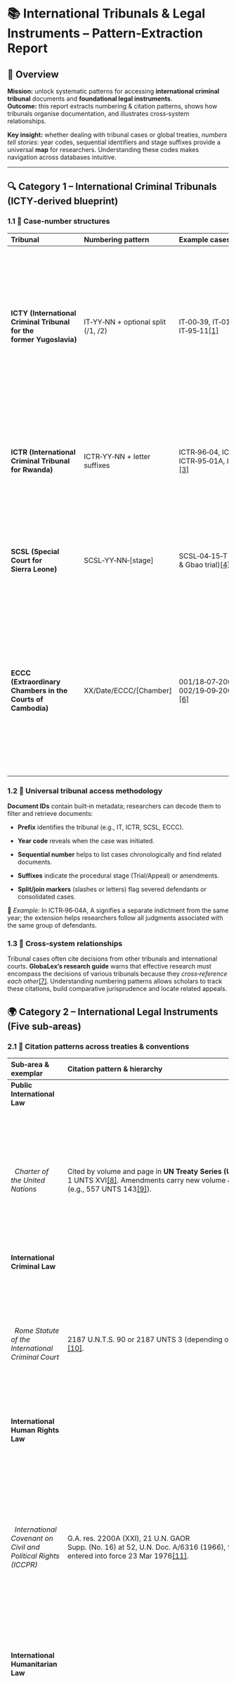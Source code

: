 # 📚 International Tribunals & Legal Instruments – Pattern‑Extraction Report

## 🎯 Overview

**Mission:** unlock systematic patterns for accessing **international criminal tribunal** documents and **foundational legal instruments**.  
**Outcome:** this report extracts numbering & citation patterns, shows how tribunals organise documentation, and illustrates cross‑system relationships.

**Key insight:** whether dealing with tribunal cases or global treaties, *numbers tell stories*: year codes, sequential identifiers and stage suffixes provide a universal **map** for researchers. Understanding these codes makes navigation across databases intuitive.

---

## 🔍 Category 1 – International Criminal Tribunals (ICTY‑derived blueprint)

### 1.1 🔢 Case‑number structures

| Tribunal | Numbering pattern | Example cases | Notes |
| :---- | :---- | :---- | :---- |
| **ICTY (International Criminal Tribunal for the former Yugoslavia)** | IT‑YY‑NN \+ optional split (/1, /2) | IT‑00‑39, IT‑01‑42/1, IT‑95‑11[\[1\]](https://www.icty.org/en/cases) | IT identifies the tribunal; YY \= indictment year; NN \= sequential case; slash codes (/1) denote amended indictments or severed defendants. A suffix \-T (trial) or \-A (appeal) appears in documents. |
| **ICTR (International Criminal Tribunal for Rwanda)** | ICTR‑YY‑NN \+ letter suffixes | ICTR‑96‑04, ICTR‑05‑86, ICTR‑95‑01A, ICTR‑98‑44I[\[2\]](https://unictr.irmct.org/en/cases#:~:text=AKAYESU%2C%20Jean%20Paul%20%20,Completed%20%20KAMBANDA%2C%20Jean)[\[3\]](https://unictr.irmct.org/en/cases#:~:text=HATEGEKIMANA%2C%20Ildephonse%20%20%20,Transferred%20%20MUNYAGISHARI%2C%20Bernard) | Prefix ICTR signals the tribunal; YY \= year; NN \= sequential case; letters (A,B,C…) indicate joined or split indictments. |
| **SCSL (Special Court for Sierra Leone)** | SCSL‑YY‑NN‑\[stage\] | SCSL‑04‑15‑T (Sesay, Kallon & Gbao trial)[\[4\]](https://www.refworld.org/jurisprudence/caselaw/scsl/2009/en/92027#:~:text=Citation) | YY \= year; NN \= case; stage codes: T (Trial), A (Appeal), AR72(E) (Rule 72 appeal), etc. |
| **ECCC (Extraordinary Chambers in the Courts of Cambodia)** | XX/Date/ECCC/\[Chamber\] | 001/18‑07‑2007/ECCC/TC, 002/19‑09‑2007/ECCC/TC[\[5\]](https://www.internationalcrimesdatabase.org/Case/792#:~:text=Court%20Extraordinary%20Chambers%20in%20the,2007%2FECCC%2FTC%20Decision%20title%20Judgement)[\[6\]](https://www.internationalcrimesdatabase.org/Case/3312#:~:text=Case%20002%2F01) | The first number (001/002) identifies the case; the date is the intro submission; ECCC denotes the tribunal; final code indicates chamber (TC – Trial Chamber, SC – Supreme Court). |

### 1.2 📑 Universal tribunal access methodology

**Document IDs** contain built‑in metadata; researchers can decode them to filter and retrieve documents:

* **Prefix** identifies the tribunal (e.g., IT, ICTR, SCSL, ECCC).

* **Year code** reveals when the case was initiated.

* **Sequential number** helps to list cases chronologically and find related documents.

* **Suffixes** indicate the procedural stage (Trial/Appeal) or amendments.

* **Split/join markers** (slashes or letters) flag severed defendants or consolidated cases.

📌 *Example:* In ICTR‑96‑04A, A signifies a separate indictment from the same year; the extension helps researchers follow all judgments associated with the same group of defendants.

### 1.3 🧠 Cross‑system relationships

Tribunal cases often cite decisions from other tribunals and international courts. **GlobaLex’s research guide** warns that effective research must encompass the decisions of various tribunals because they *cross‑reference each other*[\[7\]](https://www.nyulawglobal.org/globalex/un_criminal_tribunals_research_guide1.html#:~:text=One%20of%20the%20largest%20difficulties,Similarly%2C%20the). Understanding numbering patterns allows scholars to track these citations, build comparative jurisprudence and locate related appeals.

## 🌍 Category 2 – International Legal Instruments (Five sub‑areas)

### 2.1 📜 Citation patterns across treaties & conventions

| Sub‑area & exemplar | Citation pattern & hierarchy | Insights |
| :---- | :---- | :---- |
| **Public International Law** |  |  |
|   *Charter of the United Nations* | Cited by volume and page in **UN Treaty Series (UNTS)**: 1 UNTS XVI[\[8\]](https://www.refworld.org/legal/constinstr/un/1945/en/27654#:~:text=Citation). Amendments carry new volume & page numbers (e.g., 557 UNTS 143[\[9\]](https://www.refworld.org/legal/constinstr/un/1945/en/27654#:~:text=The%20Charter%20was%20signed%20at,XXVI%29%20of%2020)). | The UNTS uses Roman numerals for early pages (e.g., XVI). The charter’s amendments are recorded separately with their own UNTS identifiers, demonstrating a hierarchical citation system. |
| **International Criminal Law** |  |  |
|   *Rome Statute of the International Criminal Court* | 2187 U.N.T.S. 90 or 2187 UNTS 3 (depending on the edition)[\[10\]](https://hrlibrary.umn.edu/instree/Rome_Statute_ICC/Rome_ICC_toc.html#:~:text=ROME%20STATUTE%20OF%20THE%20INTERNATIONAL,into%20force%20July%201%2C%202002). | The citation lists the UNTS volume (2187) and starting page. Some sources also cite **International Legal Materials (ILM)** or **Official Records**; the statute entered into force 1 July 2002. |
| **International Human Rights Law** |  |  |
|   *International Covenant on Civil and Political Rights (ICCPR)* | G.A. res. 2200A (XXI), 21 U.N. GAOR Supp. (No. 16) at 52, U.N. Doc. A/6316 (1966), 999 U.N.T.S. 171, entered into force 23 Mar 1976[\[11\]](https://hrlibrary.umn.edu/instree/b3ccpr.htm#:~:text=International%20Covenant%20on%20Civil%20and,23%2C%201976). | Human‑rights instruments use multiple identifiers: the **UN General Assembly resolution number** (2200A), session (XXI), GAOR volume & supplement, the **UN document symbol** (A/6316), and the **UNTS citation**. This multi‑layered pattern ensures precise sourcing. |
| **International Humanitarian Law** |  |  |
|   *Geneva Convention I (Wounded & Sick)* | 75 U.N.T.S. 31, entered into force 21 Oct 1950[\[12\]](https://hrlibrary.umn.edu/instree/y1gcacws.htm#:~:text=Geneva%20Convention%20for%20the%20Amelioration,21%2C%201950). | Each of the four 1949 Geneva Conventions has its own UNTS volume & page (e.g., Convention II: 75 UNTS 85; Convention III: 75 UNTS 135). The UNTS volume (75) is reused, but page numbers differentiate the conventions. |
| **International Environmental Law** |  |  |
|   *Convention on Biological Diversity (CBD)* | 1760 UNTS 79; 31 ILM 818 (1992)[\[13\]](https://cil.nus.edu.sg/databasecil/1992-convention-on-biological-diversity-2/#:~:text=Citations%20to%20Text%201760%20UNTS,Brazil%2C%201992%C2%A0United%20Nations%20Conference%20on). | Many environmental treaties cite both the UNTS and **International Legal Materials** (ILM). The CBD’s citation includes adoption date (5 June 1992) and entry into force (29 Dec 1993), demonstrating that ILM volume and page numbers complement UNTS citations. |

### 2.2 🧭 Systematic access methodology for legal instruments

1. **Identify the instrument’s official title.** Titles sometimes vary (e.g., “Rome Statute of the International Criminal Court” vs. “Statute of the ICC”). Use the formal title for accurate searching.

2. **Determine the citation hierarchy:**  
   *For UN treaties*, note the **UNTS volume and page**; for human‑rights instruments, capture the **GA resolution number**, **session**, and **UN document symbol**.  
   *For regional instruments*, look for regional series (e.g., European Treaty Series (ETS), African Union (AU) instruments).  
   *For environmental agreements*, ILM citations provide alternative access points.

3. **Use adoption and entry‑into‑force dates** to filter results. These dates help differentiate between original instruments and later protocols.

4. **Cross‑references & amendments:** Many instruments are modified by protocols or amendments (e.g., amendments to the UN Charter recorded at 557 UNTS 143[\[9\]](https://www.refworld.org/legal/constinstr/un/1945/en/27654#:~:text=The%20Charter%20was%20signed%20at,XXVI%29%20of%2020)). Always follow the chain of amendments for the most current text.

5. **Link to treaty databases:** UN Treaty Series (UNTS) volumes and page numbers allow direct retrieval from the UN’s treaty database. For environmental or human‑rights treaties, ILM and other series provide additional entry points.

### 2.3 📖 Cross‑system citation patterns

* **General Assembly & Security Council resolutions** are cited as G.A. Res. \[number\] (\[session\]/\[year\]) or S.C. Res. \[number\] (\[year\]). Example: the Universal Declaration of Human Rights is *G.A. Res. 217A (III)*, and the Security Council’s counter‑terrorism resolution is *S.C. Res. 1373 (2001)*. These patterns mirror tribunal case‑number suffixes (stage/year) and are essential for tracing preparatory work.

* **UN document symbols** (e.g., A/6316, S/RES/1373) provide a stable identifier; the prefix letter indicates the organ (A – General Assembly, S – Security Council), followed by a document number.

* **International Law Reports & ILM**: citations often include *ILM* volume & page numbers (e.g., 31 ILM 818 for the CBD[\[13\]](https://cil.nus.edu.sg/databasecil/1992-convention-on-biological-diversity-2/#:~:text=Citations%20to%20Text%201760%20UNTS,Brazil%2C%201992%C2%A0United%20Nations%20Conference%20on)), offering alternative sources when UNTS volumes are unavailable.

## 🔗 Relationship between Tribunals & Instruments

* Tribunal judgments rely heavily on **treaties**; for instance, ICTR cases interpret the Genocide Convention, while ICC cases apply the Rome Statute. Recognising numbering patterns in both categories helps cross‑reference case law and underlying instruments.

* **GlobaLex** notes that tribunal case numbers can signal changes (such as amendments or joinder) and that research across tribunals is essential because cases often *cite each other’s decisions and apply principles from different courts*[\[7\]](https://www.nyulawglobal.org/globalex/un_criminal_tribunals_research_guide1.html#:~:text=One%20of%20the%20largest%20difficulties,Similarly%2C%20the).

* Document collections (e.g., the **Legal Tools Database** or **Refworld**) organise materials by tribunal or instrument; understanding the numbering schema ensures efficient filtering.

## ✅ Conclusion & Universal Access Blueprint

By decoding the **numerical language** of international law—whether case numbers or treaty citations—we unlock a *universal access methodology*:

1. **Decode prefixes and codes** to identify tribunals, year, case sequence or treaty series.

2. **Track procedural stages or amendments** using suffixes or separate UNTS volumes.

3. **Use cross‑references** (GA/SC resolutions, UN docs) to trace preparatory works and interpretive guidance.

4. **Leverage multiple databases** (UNTS, ILM, tribunal websites, research guides) to ensure comprehensive coverage.

5. **Appreciate inter‑tribunal citations** and update research accordingly—no tribunal operates in isolation.

This systematic approach ensures researchers like **VG** can navigate complex databases and extract relevant documents efficiently, turning scattered legal materials into an integrated knowledge network.

---

[\[1\]](https://www.icty.org/en/cases) Cases | International Criminal Tribunal for the former Yugoslavia

[https://www.icty.org/en/cases](https://www.icty.org/en/cases)

[\[2\]](https://unictr.irmct.org/en/cases#:~:text=AKAYESU%2C%20Jean%20Paul%20%20,Completed%20%20KAMBANDA%2C%20Jean) [\[3\]](https://unictr.irmct.org/en/cases#:~:text=HATEGEKIMANA%2C%20Ildephonse%20%20%20,Transferred%20%20MUNYAGISHARI%2C%20Bernard) The Cases | United Nations International Criminal Tribunal for Rwanda

[https://unictr.irmct.org/en/cases](https://unictr.irmct.org/en/cases)

[\[4\]](https://www.refworld.org/jurisprudence/caselaw/scsl/2009/en/92027#:~:text=Citation) Prosecutor v. Issa Hassan Sesay, Morris Kallon and Augustine Gbao (the RUF accused) (Trial judgment) | Refworld

[https://www.refworld.org/jurisprudence/caselaw/scsl/2009/en/92027](https://www.refworld.org/jurisprudence/caselaw/scsl/2009/en/92027)

[\[5\]](https://www.internationalcrimesdatabase.org/Case/792#:~:text=Court%20Extraordinary%20Chambers%20in%20the,2007%2FECCC%2FTC%20Decision%20title%20Judgement) ICD \- Duch \- Asser Institute

[https://www.internationalcrimesdatabase.org/Case/792](https://www.internationalcrimesdatabase.org/Case/792)

[\[6\]](https://www.internationalcrimesdatabase.org/Case/3312#:~:text=Case%20002%2F01) ICD \- Case 002/01 \- Asser Institute

[https://www.internationalcrimesdatabase.org/Case/3312](https://www.internationalcrimesdatabase.org/Case/3312)

[\[7\]](https://www.nyulawglobal.org/globalex/un_criminal_tribunals_research_guide1.html#:~:text=One%20of%20the%20largest%20difficulties,Similarly%2C%20the) Searching Through Systems of the UN Criminal Tribunals \- Globalex

[https://www.nyulawglobal.org/globalex/un\_criminal\_tribunals\_research\_guide1.html](https://www.nyulawglobal.org/globalex/un_criminal_tribunals_research_guide1.html)

[\[8\]](https://www.refworld.org/legal/constinstr/un/1945/en/27654#:~:text=Citation) [\[9\]](https://www.refworld.org/legal/constinstr/un/1945/en/27654#:~:text=The%20Charter%20was%20signed%20at,XXVI%29%20of%2020) Charter of the United Nations | Refworld

[https://www.refworld.org/legal/constinstr/un/1945/en/27654](https://www.refworld.org/legal/constinstr/un/1945/en/27654)

[\[10\]](https://hrlibrary.umn.edu/instree/Rome_Statute_ICC/Rome_ICC_toc.html#:~:text=ROME%20STATUTE%20OF%20THE%20INTERNATIONAL,into%20force%20July%201%2C%202002) University of Minnesota Human Rights Library

[https://hrlibrary.umn.edu/instree/Rome\_Statute\_ICC/Rome\_ICC\_toc.html](https://hrlibrary.umn.edu/instree/Rome_Statute_ICC/Rome_ICC_toc.html)

[\[11\]](https://hrlibrary.umn.edu/instree/b3ccpr.htm#:~:text=International%20Covenant%20on%20Civil%20and,23%2C%201976) International Covenant on Civil and Political Rights, G.A. res. 2200A (XXI), 21 U.N. GAOR Supp. (No. 16\) at 52, U.N. Doc. A/6316 (1966), 999 U.N.T.S. 171, entered into force Mar. 23, 1976\.

[https://hrlibrary.umn.edu/instree/b3ccpr.htm](https://hrlibrary.umn.edu/instree/b3ccpr.htm)

[\[12\]](https://hrlibrary.umn.edu/instree/y1gcacws.htm#:~:text=Geneva%20Convention%20for%20the%20Amelioration,21%2C%201950) Geneva Convention for the Amelioration of the Condition of the Wounded and Sick in Armed Forces in the Field, 75 U.N.T.S. 31, entered into force Oct. 21, 1950\.

[https://hrlibrary.umn.edu/instree/y1gcacws.htm](https://hrlibrary.umn.edu/instree/y1gcacws.htm)

[\[13\]](https://cil.nus.edu.sg/databasecil/1992-convention-on-biological-diversity-2/#:~:text=Citations%20to%20Text%201760%20UNTS,Brazil%2C%201992%C2%A0United%20Nations%20Conference%20on) 1992 Convention on Biological Diversity \- Centre for International Law

[https://cil.nus.edu.sg/databasecil/1992-convention-on-biological-diversity-2/](https://cil.nus.edu.sg/databasecil/1992-convention-on-biological-diversity-2/)